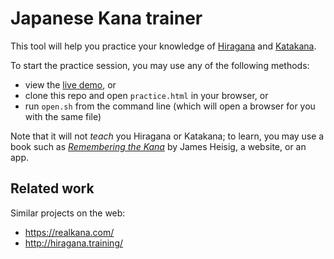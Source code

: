 # Japanese Kana trainer

This tool will help you practice your knowledge of
[Hiragana](https://en.wikipedia.org/wiki/Hiragana) and
[Katakana](https://en.wikipedia.org/wiki/Katakana).

To start the practice session, you may use any of the following methods:

* view the [live demo](https://mbrukman.github.io/polyglot/lang/ja/kana/practice.html), or
* clone this repo and open `practice.html` in your browser, or
* run `open.sh` from the command line (which will open a browser for you with
  the same file)

Note that it will not _teach_ you Hiragana or Katakana; to learn, you may use a
book such as [_Remembering the
Kana_](https://en.wikipedia.org/wiki/Remembering_the_Kanji_and_Remembering_the_Hanzi#Remembering_the_Kana)
by James Heisig, a website, or an app.

## Related work

Similar projects on the web:

* https://realkana.com/ 
* http://hiragana.training/
